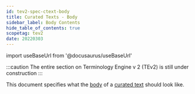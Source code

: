 ```yaml
---
id: tev2-spec-ctext-body
title: Curated Texts - Body
sidebar_label: Body Contents
hide_table_of_contents: true
scopetag: tev2
date: 20220303
---
```


import useBaseUrl from '@docusaurus/useBaseUrl'

:::caution
The entire section on Terminology Engine v 2 (TEv2) is still under construction
:::

This document specifies what the [body](@) of a [curated text](@) should look like.
